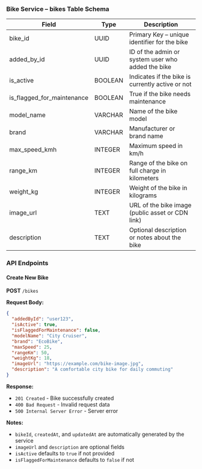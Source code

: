 ### Bike Service – bikes Table Schema

| Field                      | Type    | Description                                       |
| -------------------------- | ------- | ------------------------------------------------- |
| bike_id                    | UUID    | Primary Key – unique identifier for the bike      |
| added_by_id                | UUID    | ID of the admin or system user who added the bike |
| is_active                  | BOOLEAN | Indicates if the bike is currently active or not  |
| is_flagged_for_maintenance | BOOLEAN | True if the bike needs maintenance                |
| model_name                 | VARCHAR | Name of the bike model                            |
| brand                      | VARCHAR | Manufacturer or brand name                        |
| max_speed_kmh              | INTEGER | Maximum speed in km/h                             |
| range_km                   | INTEGER | Range of the bike on full charge in kilometers    |
| weight_kg                  | INTEGER | Weight of the bike in kilograms                   |
| image_url                  | TEXT    | URL of the bike image (public asset or CDN link)  |
| description                | TEXT    | Optional description or notes about the bike      |

### API Endpoints

#### Create New Bike

**POST** `/bikes`

**Request Body:**

```json
{
  "addedById": "user123",
  "isActive": true,
  "isFlaggedForMaintenance": false,
  "modelName": "City Cruiser",
  "brand": "EcoBike",
  "maxSpeed": 25,
  "rangeKm": 50,
  "weightKg": 18,
  "imageUrl": "https://example.com/bike-image.jpg",
  "description": "A comfortable city bike for daily commuting"
}
```

**Response:**

- `201 Created` - Bike successfully created
- `400 Bad Request` - Invalid request data
- `500 Internal Server Error` - Server error

**Notes:**

- `bikeId`, `createdAt`, and `updatedAt` are automatically generated by the service
- `imageUrl` and `description` are optional fields
- `isActive` defaults to `true` if not provided
- `isFlaggedForMaintenance` defaults to `false` if not
